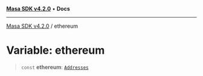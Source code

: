 [**Masa SDK v4.2.0**](../README.md) • **Docs**

***

[Masa SDK v4.2.0](../globals.md) / ethereum

# Variable: ethereum

> `const` **ethereum**: [`Addresses`](../interfaces/Addresses.md)
